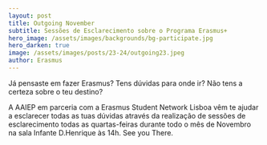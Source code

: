 ```yaml
---
layout: post
title: Outgoing November
subtitle: Sessões de Esclarecimento sobre o Programa Erasmus+
hero_image: /assets/images/backgrounds/bg-participate.jpg
hero_darken: true
image: /assets/images/posts/23-24/outgoing23.jpeg
author: Erasmus
---
```


Já pensaste em fazer Erasmus? Tens dúvidas para onde ir? Não tens a certeza sobre o teu destino? 

A AAIEP em parceria com a Erasmus Student Network Lisboa vêm te ajudar a esclarecer todas as tuas dúvidas através da realização de sessões de esclarecimento todas as quartas-feiras durante todo o mês de Novembro na sala Infante D.Henrique às 14h. See you There. 